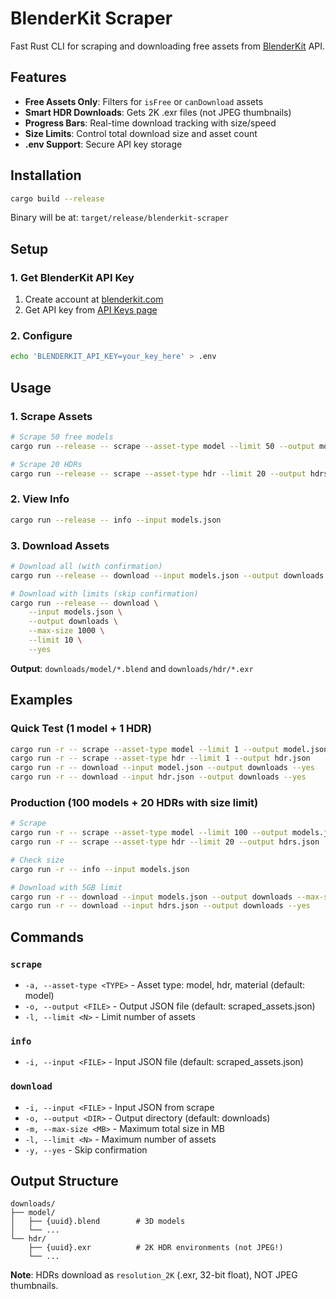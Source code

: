 # BlenderKit Scraper

Fast Rust CLI for scraping and downloading free assets from [BlenderKit](https://www.blenderkit.com/) API.

## Features

- **Free Assets Only**: Filters for `isFree` or `canDownload` assets
- **Smart HDR Downloads**: Gets 2K .exr files (not JPEG thumbnails)
- **Progress Bars**: Real-time download tracking with size/speed
- **Size Limits**: Control total download size and asset count
- **.env Support**: Secure API key storage

## Installation

```bash
cargo build --release
```

Binary will be at: `target/release/blenderkit-scraper`

## Setup

### 1. Get BlenderKit API Key

1. Create account at [blenderkit.com](https://www.blenderkit.com/)
2. Get API key from [API Keys page](https://www.blenderkit.com/api_keys/)

### 2. Configure

```bash
echo 'BLENDERKIT_API_KEY=your_key_here' > .env
```

## Usage

### 1. Scrape Assets

```bash
# Scrape 50 free models
cargo run --release -- scrape --asset-type model --limit 50 --output models.json

# Scrape 20 HDRs
cargo run --release -- scrape --asset-type hdr --limit 20 --output hdrs.json
```

### 2. View Info

```bash
cargo run --release -- info --input models.json
```

### 3. Download Assets

```bash
# Download all (with confirmation)
cargo run --release -- download --input models.json --output downloads

# Download with limits (skip confirmation)
cargo run --release -- download \
    --input models.json \
    --output downloads \
    --max-size 1000 \
    --limit 10 \
    --yes
```

**Output**: `downloads/model/*.blend` and `downloads/hdr/*.exr`

## Examples

### Quick Test (1 model + 1 HDR)

```bash
cargo run -r -- scrape --asset-type model --limit 1 --output model.json
cargo run -r -- scrape --asset-type hdr --limit 1 --output hdr.json
cargo run -r -- download --input model.json --output downloads --yes
cargo run -r -- download --input hdr.json --output downloads --yes
```

### Production (100 models + 20 HDRs with size limit)

```bash
# Scrape
cargo run -r -- scrape --asset-type model --limit 100 --output models.json
cargo run -r -- scrape --asset-type hdr --limit 20 --output hdrs.json

# Check size
cargo run -r -- info --input models.json

# Download with 5GB limit
cargo run -r -- download --input models.json --output downloads --max-size 5000 --yes
cargo run -r -- download --input hdrs.json --output downloads --yes
```

## Commands

### `scrape`
- `-a, --asset-type <TYPE>` - Asset type: model, hdr, material (default: model)
- `-o, --output <FILE>` - Output JSON file (default: scraped_assets.json)
- `-l, --limit <N>` - Limit number of assets

### `info`
- `-i, --input <FILE>` - Input JSON file (default: scraped_assets.json)

### `download`
- `-i, --input <FILE>` - Input JSON from scrape
- `-o, --output <DIR>` - Output directory (default: downloads)
- `-m, --max-size <MB>` - Maximum total size in MB
- `-l, --limit <N>` - Maximum number of assets
- `-y, --yes` - Skip confirmation

## Output Structure

```
downloads/
├── model/
│   ├── {uuid}.blend        # 3D models
│   └── ...
└── hdr/
    ├── {uuid}.exr          # 2K HDR environments (not JPEG!)
    └── ...
```

**Note**: HDRs download as `resolution_2K` (.exr, 32-bit float), NOT JPEG thumbnails.
